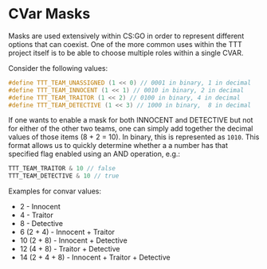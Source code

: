 # CVar Masks



Masks are used extensively within CS:GO in order to represent different options that can coexist. One of the more common uses within the TTT project itself is to be able to choose multiple roles within a single CVAR.

Consider the following values:

```c
#define TTT_TEAM_UNASSIGNED (1 << 0) // 0001 in binary, 1 in decimal
#define TTT_TEAM_INNOCENT (1 << 1) // 0010 in binary, 2 in decimal
#define TTT_TEAM_TRAITOR (1 << 2) // 0100 in binary, 4 in decimal
#define TTT_TEAM_DETECTIVE (1 << 3) // 1000 in binary,  8 in decimal
```

If one wants to enable a mask for both INNOCENT and DETECTIVE but not for either of the other two teams, one can simply add together the decimal values of those items \(8 + 2 = 10\). In binary, this is represented as `1010`. This format allows us to quickly determine whether a a number has that specified flag enabled using an AND operation, e.g.:

```c
TTT_TEAM_TRAITOR & 10 // false
TTT_TEAM_DETECTIVE & 10 // true
```

Examples for convar values:

* 2 - Innocent
* 4 - Traitor
* 8 - Detective
* 6 \(2 + 4\) - Innocent + Traitor
* 10 \(2 + 8\) - Innocent + Detective
* 12 \(4 + 8\) - Traitor + Detective
* 14 \(2 + 4 + 8\) - Innocent + Traitor + Detective

